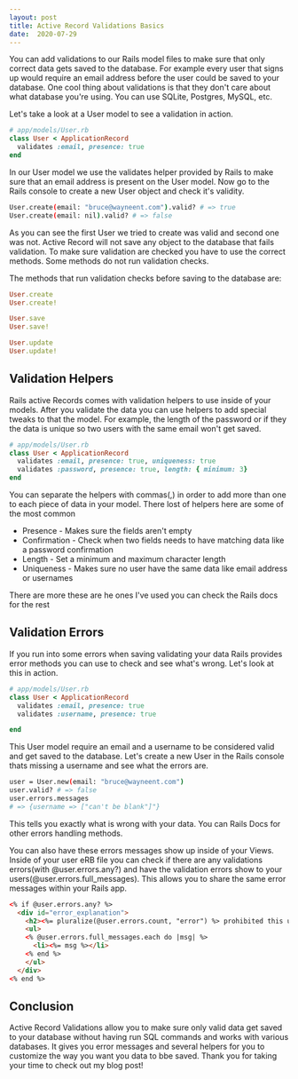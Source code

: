 ```yaml
---
layout: post
title: Active Record Validations Basics
date:  2020-07-29
---
```


You can add validations to our Rails model files to make sure that only correct data gets saved to the database. For example every user that signs up would require an email address before the user could be saved to your database. One cool thing about validations is that they don't care about what database you're using. You can use SQLite, Postgres, MySQL, etc. 

Let's take a look at a User model to see a validation in action.

```ruby
# app/models/User.rb
class User < ApplicationRecord
  validates :email, presence: true
end
```

In our User model we use the validates helper provided by Rails to make sure that an email address is present on the User model. Now go to the Rails console to create a new User object and check it's validity. 

```bash
User.create(email: "bruce@wayneent.com").valid? # => true
User.create(email: nil).valid? # => false
```

As you can see the first User we tried to create was valid and second one was not. Active Record will not save any object to the database that fails validation. To make sure validation are checked you have to use the correct methods. Some methods do not run validation checks.

The methods that run validation checks before saving to the database are:

```ruby
User.create
User.create!

User.save
User.save!

User.update
User.update!
```

## Validation Helpers

Rails active Records comes with validation helpers to use inside of your models. After you validate the data you can use helpers to add special tweaks to that the model. For example, the length of the password or if they the data is unique so two users with the same email won't get saved.

```ruby
# app/models/User.rb
class User < ApplicationRecord
  validates :email, presence: true, uniqueness: true
  validates :password, presence: true, length: { minimum: 3}
end
```

You can separate the helpers with commas(,) in order to add more than one to each piece of data in your model. There lost of helpers here are some of the most common

* Presence - Makes sure the fields aren't empty
* Confirmation - Check when two fields needs to have matching data like a password confirmation
* Length - Set a minimum and maximum character length
* Uniqueness - Makes sure no user have the same data like email address or usernames

There are more these are he ones I've used you can check the Rails docs for the rest

## Validation Errors

If you run into some errors when saving validating your data Rails provides error methods you can use to check and see what's wrong. Let's look at this in action.

```ruby
# app/models/User.rb
class User < ApplicationRecord
  validates :email, presence: true
  validates :username, presence: true

end
```

This User model require an email and a username to be considered valid and get saved to the database. Let's create a new User in the Rails console thats missing a username and see what the errors are.

```bash
user = User.new(email: "bruce@wayneent.com")
user.valid? # => false
user.errors.messages
# => {username => ["can't be blank"]"}
```

This tells you exactly what is wrong with your data. You can Rails Docs for other errors handling methods.

You can also have these errors messages show up inside  of your Views. Inside of your user eRB file you can check if there are any validations errors(with @user.errors.any?) and have the validation errors show to your users(@user.errors.full_messages). This allows you to share the same error messages within your Rails app.

```html
<% if @user.errors.any? %>
  <div id="error_explanation">
    <h2><%= pluralize(@user.errors.count, "error") %> prohibited this user from being saved:</h2>
    <ul>
    <% @user.errors.full_messages.each do |msg| %>
      <li><%= msg %></li>
    <% end %>
    </ul>
  </div>
<% end %>
```

## Conclusion 


Active Record Validations allow you to make sure only valid data get saved to your database without having run SQL commands and works with various databases. It gives you error messages and several helpers for you to customize the way you want you data to bbe saved. Thank you for taking your time to check out my blog post!